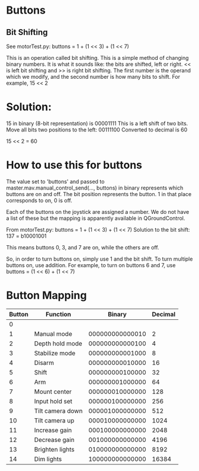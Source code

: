 # Buttons #

## Bit Shifting ##

See motorTest.py:
buttons = 1 + (1 << 3) + (1 << 7)

This is an operation called bit shifting. This is a simple method of changing binary numbers. It is what it sounds like: the bits are shifted, left or right. << is left bit shifting and >> is right bit shifting. The first number is the operand which we modify, and the second number is how many bits to shift. For example,
15 << 2
# Solution:
15 in binary (8-bit representation) is 00001111
This is a left shift of two bits. Move all bits two positions to the left:
00111100
Converted to decimal is 60

15 << 2 = 60

# How to use this for buttons #
The value set to 'buttons' and passed to master.mav.manual_control_send(..., buttons) in binary represents which buttons are on and off.
The bit position represents the button. 1 in that place corresponds to on, 0 is off.

Each of the buttons on the joystick are assigned a number. We do not have a list of these but the mapping is apparently available in QGroundControl.

From motorTest.py:
buttons = 1 + (1 << 3) + (1 << 7)
Solution to the bit shift:
137 = b10001001

This means buttons 0, 3, and 7 are on, while the others are off.

So, in order to turn buttons on, simply use 1 and the bit shift. To turn multiple buttons on, use addition. For example, to turn on buttons 6 and 7, use
buttons = (1 << 6) + (1 << 7)


# Button Mapping #
|Button	| Function		| Binary	| Decimal |
| ----- | --------------------- | ------------- | ------- |
| 0	| 			| 		| 	  |
|1	| Manual mode		|000000000000010|	2 |
|2	| Depth hold mode	|000000000000100|	4 |
|3	| Stabilize mode	|000000000001000|	8 |
|4	| Disarm	   	|000000000010000|	16|
|5	| Shift			|000000000100000|	32|
|6	| Arm			|000000001000000|	64|
|7	| Mount center		|000000010000000|	128|
|8	| Input hold set	|000000100000000|	256|
|9	| Tilt camera down	|000001000000000|	512|
|10	| Tilt camera up	|000010000000000|	1024|
|11	| Increase gain		|000100000000000|	2048|
|12	| Decrease gain		|001000000000000|	4196|
|13	| Brighten lights	|010000000000000|	8192|
|14 	| Dim lights		|100000000000000|	16384|
